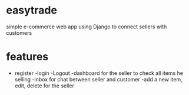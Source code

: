 # easytrade
simple e-commerce web app using Django to connect sellers with customers
# features
- register
-login
-Logout
-dashboard for the seller to check all items he selling
-inbox for chat between seller and customer
-add a new item, edit, delete for the seller



